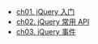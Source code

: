- [ch01. jQuery 入门](jQuery/ch01)
- [ch02. jQuery 常用 API](jQuery/ch02)
- [ch03. jQuery 事件](jQuery/ch03)